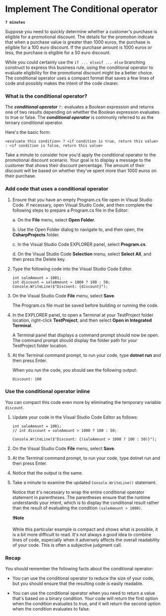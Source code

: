 # Implement The Conditional operator

**`7 minutes`**

Suppose you need to quickly determine whether a customer's purchase is eligible for a promotional discount. The details for the promotion indicate that when a purchase value is greater than 1000 euros, the purchase is eligible for a 100 euro discount. If the purchase amount is 1000 euros or less, the purchase is eligible for a 50 euro discount.

While you could certainly use the `if ... elseif ... else` branching construct to express this business rule, using the conditional operator to evaluate eligibility for the promotional discount might be a better choice. The conditional operator uses a compact format that saves a few lines of code and possibly makes the intent of the code clearer.

### What is the conditional operator?

The ***conditional operator*** `?:` evaluates a Boolean expression and returns one of two results depending on whether the Boolean expression evaluates to true or false. The ***conditional operator*** is commonly referred to as the ternary conditional operator.

Here's the basic form:


```
<evaluate this condition> ? <if condition is true, return this value> : <if condition is false, return this value>
```
Take a minute to consider how you'd apply the conditional operator to the promotional discount scenario. Your goal is to display a message to the customer that shows their discount percentage. The amount of their discount will be based on whether they've spent more than 1000 euros on their purchase.

### Add code that uses a conditional operator


1. Ensure that you have an empty Program.cs file open in Visual Studio Code. If necessary, open Visual Studio Code, and then complete the following steps to prepare a Program.cs file in the Editor:

     a. On the **File** menu, select **Open Folder**.
     
     b. Use the Open Folder dialog to navigate to, and then open, the **CsharpProjects** folder.
     
     c. In the Visual Studio Code EXPLORER panel, select **Program.cs**.
     
     d. On the Visual Studio Code **Selection** menu, select **Select All**, and then press the Delete key.

2. Type the following code into the Visual Studio Code Editor.

     ```
     int saleAmount = 1001;
     int discount = saleAmount > 1000 ? 100 : 50;
     Console.WriteLine($"Discount: {discount}");
     ```

3. On the Visual Studio Code **File** menu, select **Save**.

     The Program.cs file must be saved before building or running the code.

4. In the EXPLORER panel, to open a Terminal at your TestProject folder location, right-click **TestProject**, and then select **Open in Integrated Terminal**.

     A Terminal panel that displays a command prompt should now be open. The command prompt should display the folder path for your TestProject folder location.

5. At the Terminal command prompt, to run your code, type **dotnet run** and then press Enter.

     When you run the code, you should see the following output:

     ```
     Discount: 100
     ```

### Use the conditional operator inline

You can compact this code even more by eliminating the temporary variable `discount`.

1. Update your code in the Visual Studio Code Editor as follows:

     ```
     int saleAmount = 1001;
     // int discount = saleAmount > 1000 ? 100 : 50;

     Console.WriteLine($"Discount: {(saleAmount > 1000 ? 100 : 50)}");
     ```

2. On the Visual Studio Code **File** menu, select **Save**.

3. At the Terminal command prompt, to run your code, type dotnet run and then press Enter.

4. Notice that the output is the same.

5. Take a minute to examine the updated `Console.WriteLine()` statement.

     Notice that it's necessary to wrap the entire conditional operator statement in parentheses. The parentheses ensure that the runtime understands your intent, which is to display the conditional result rather than the result of evaluating the condition `(saleAmount > 1000)`.

     ❗**Note**

     While this particular example is compact and shows what is possible, it is a bit more difficult to read. It's not always a good idea to combine lines of code, especially when it adversely affects the overall readability of your code. This is often a subjective judgment call.

### Recap

You should remember the following facts about the conditional operator:


- You can use the conditional operator to reduce the size of your code, but you should ensure that the resulting code is easily readable.

- You can use the conditional operator when you need to return a value that's based on a binary condition. Your code will return the first option when the condition evaluates to true, and it will return the second option when the condition evaluates to false.

